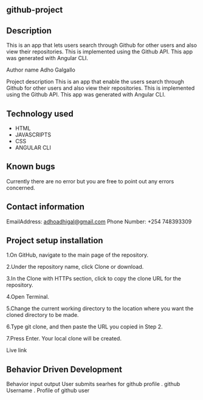 ##  github-project
## Description
This is an app that lets users search through Github for other users and also view their repositories. This is implemented using the Github API. This app was generated with Angular CLI.

Author name
Adho Galgallo

Project description
This is an app that enable the  users search through Github for other users and also view their repositories. This is implemented using the Github API. This app was generated with Angular CLI. 

## Technology used
 * HTML
 * JAVASCRIPTS
 * CSS
 * ANGULAR CLI


## Known bugs
Currently there are no error but you are free to point out any errors concerned.

## Contact information
 EmailAddress: adhoadhigal@gmail.com
 Phone Number: +254 748393309


## Project setup installation
1.On GitHub, navigate to the main page of the repository.

2.Under the repository name, click Clone or download.

3.In the Clone with HTTPs section, click to copy the clone URL for the repository.
 
4.Open Terminal.

5.Change the current working directory to the location where you want the cloned directory to be made.

6.Type git clone, and then paste the URL you copied in Step 2.

7.Press Enter. Your local clone will be created.

Live link


## Behavior Driven Development
Behavior	input	output
User submits searhes for github profile .	github Username .	Profile of github user
